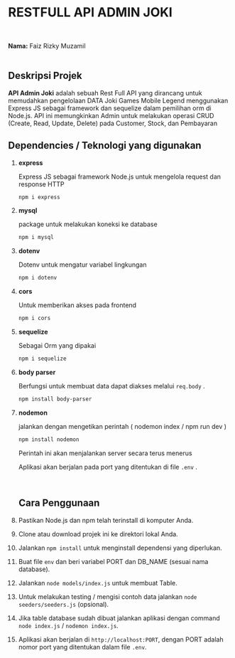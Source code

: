 # RESTFULL API ADMIN JOKI
<br>

**Nama:** Faiz Rizky Muzamil <br>
<br>

## Deskripsi Projek 

**API Admin Joki** adalah sebuah Rest Full API yang dirancang untuk memudahkan pengelolaan DATA Joki Games Mobile Legend menggunakan Express JS sebagai framework dan sequelize dalam pemilihan orm di Node.js. API ini memungkinkan Admin untuk melakukan operasi CRUD (Create, Read, Update, Delete) pada Customer, Stock, dan Pembayaran

## Dependencies / Teknologi yang digunakan

1. **express**

    Express JS sebagai framework Node.js untuk mengelola request dan response HTTP

    ```bash
   npm i express
    ```

2. **mysql**

    package untuk melakukan koneksi ke database

    ```bash
    npm i mysql
    ```

3. **dotenv**

    Dotenv untuk mengatur variabel lingkungan
    ```bash
    npm i dotenv
    ```

4. **cors**

    Untuk memberikan akses pada frontend

    ```bash
    npm i cors
    ```
5. **sequelize**

    Sebagai Orm yang dipakai

    ```bash
    npm i sequelize

6. **body parser**

    Berfungsi untuk membuat data dapat diakses melalui `req.body` .

    ```bash
    npm install body-parser
    ```


7. **nodemon**

    jalankan dengan mengetikan perintah ( nodemon index / npm run dev )

    ```bash
    npm install nodemon
    ```

    Perintah ini akan menjalankan server secara terus menerus

    Aplikasi akan berjalan pada port yang ditentukan di file `.env` .

    <br>


    ## Cara Penggunaan

1. Pastikan Node.js dan npm telah terinstall di komputer Anda.
2. Clone atau download projek ini ke direktori lokal Anda.
3. Jalankan `npm install` untuk menginstall dependensi yang diperlukan.
4. Buat file `env` dan beri variabel PORT dan DB_NAME (sesuai nama database).
5. Jalankan `node models/index.js` untuk membuat Table.
6. Untuk melakukan testing / mengisi contoh data jalankan `node seeders/seeders.js` (opsional).
6. Jika table database sudah dibuat jalankan aplikasi dengan command `node index.js` / `nodemon index.js`.
7. Aplikasi akan berjalan di `http://localhost:PORT`, dengan PORT adalah nomor port yang ditentukan dalam file `.env`.

<br>


<!-- - **Class Diagram**

<img src="./image/relasidrawio.png" />

<br>

- **ERD (Entity Relationship Diagram)**

<img src="./image/ERD.png" />
<br> -->






<br>
<br>
<br>
